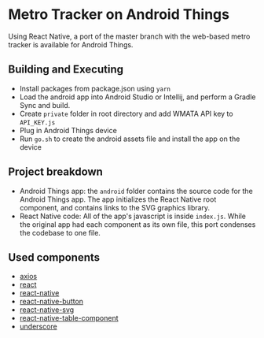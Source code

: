 # Metro Tracker on Android Things
Using React Native, a port of the master branch with the web-based metro tracker is available for Android Things.

## Building and Executing
- Install packages from package.json using `yarn`
- Load the android app into Android Studio or Intellij, and perform a Gradle Sync and build.
- Create `private` folder in root directory and add WMATA API key to `API_KEY.js`
- Plug in Android Things device
- Run `go.sh` to create the android assets file and install the app on the device

## Project breakdown
- Android Things app: the `android` folder contains the source code for the Android Things app. The app initializes the React Native root component, and contains links to the SVG graphics library.
- React Native code: All of the app's javascript is inside `index.js`. While the original app had each component as its own file, this port condenses the codebase to one file.

## Used components
- [axios](https://github.com/axios/axios)
- [react](https://reactjs.org/)
- [react-native](https://facebook.github.io/react-native/)
- [react-native-button](https://github.com/ide/react-native-button)
- [react-native-svg](https://github.com/react-native-community/react-native-svg)
- [react-native-table-component](https://github.com/Gil2015/react-native-table-component)
- [underscore](http://underscorejs.org/#)
